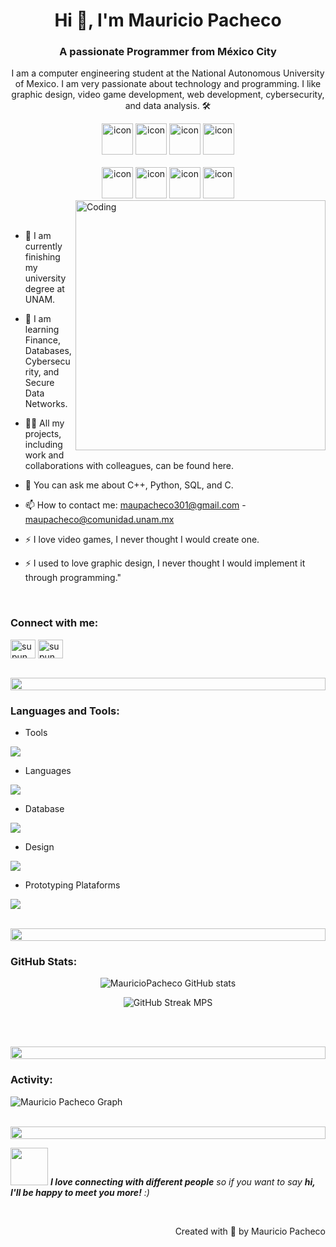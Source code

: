<h1 align="center">Hi 👋, I'm Mauricio Pacheco</h1>
<h3 align="center">A passionate Programmer from México City</h3>
<p align="center">I am a computer engineering student at the National Autonomous University of Mexico. I am very passionate about technology and programming. I like graphic design, video game development, web development, cybersecurity, and data analysis. 🛠️</p>

<div align="center">
  <img src="https://techstack-generator.vercel.app/cpp-icon.svg" alt="icon" width="50" height="50" />
  <img src="https://techstack-generator.vercel.app/python-icon.svg" alt="icon" width="50" height="50" />
  <img src="https://techstack-generator.vercel.app/js-icon.svg" alt="icon"width="50" height="50" />
 <img src="https://techstack-generator.vercel.app/mysql-icon.svg" alt="icon" width="50" height="50" />
</div>

<br>

<div align="center">
  <img src="https://techstack-generator.vercel.app/docker-icon.svg" alt="icon" width="50" height="50" />
  <img src="https://techstack-generator.vercel.app/github-icon.svg" alt="icon" width="50" height="50" />
  <img src="https://techstack-generator.vercel.app/raspberrypi-icon.svg" alt="icon" width="50" height="50" />
  <img src="https://techstack-generator.vercel.app/java-icon.svg" alt="icon" width="50" height="50" />
</div>

<img align="right" alt="Coding" width="400" src="https://user-images.githubusercontent.com/74038190/229223263-cf2e4b07-2615-4f87-9c38-e37600f8381a.gif">
<br><br>

- 🔭 I am currently finishing my university degree at UNAM.

- 🌱 I am learning Finance, Databases, Cybersecurity, and Secure Data Networks.

- 👨‍💻 All my projects, including work and collaborations with colleagues, can be found here.

- 💬 You can ask me about C++, Python, SQL, and C.

- 📫 How to contact me: maupacheco301@gmail.com - maupacheco@comunidad.unam.mx

- ⚡ I love video games, I never thought I would create one.

- ⚡ I used to love graphic design, I never thought I would implement it through programming."

<br>
<h3 align="left">Connect with me:</h3>
<p align="left">
<a href="https://www.facebook.com/mauricio.pacheco.301" target="blank"><img align="center" src="https://raw.githubusercontent.com/rahuldkjain/github-profile-readme-generator/master/src/images/icons/Social/facebook.svg" alt="supun.nanayakkaraii" height="30" width="40" /></a>
<a href="https://www.instagram.com/mauvicioso/" target="blank"><img align="center" src="https://raw.githubusercontent.com/rahuldkjain/github-profile-readme-generator/master/src/images/icons/Social/instagram.svg" alt="supun___lk" height="30" width="40" /></a>
</p>
<br>

<img src="https://i.imgur.com/dBaSKWF.gif" height="20" width="100%">

<h3 align="left">Languages and Tools:</h3>

- Tools
<p align="left">
  <a href="https://skillicons.dev">
    <img src="https://skillicons.dev/icons?i=git,github,docker,figma,visualstudio,vscode,linux,ubuntu,sublime,debian,eclipse" />
  </a>
</p>

- Languages
<p align="left">
  <a href="https://skillicons.dev">
    <img src="https://skillicons.dev/icons?i=c,cs,cpp,cmake,php,java,nodejs,py,html,latex" />
  </a>
</p>

- Database
<p align="left">
  <a href="https://skillicons.dev">
    <img src="https://skillicons.dev/icons?i=mysql,postgresql" />
  </a>
</p>

- Design
<p align="left">
  <a href="https://skillicons.dev">
    <img src="https://skillicons.dev/icons?i=blender,unity,ps,ai" />
  </a>
</p>

- Prototyping Plataforms
<p align="left">
  <a href="https://skillicons.dev">
    <img src="https://skillicons.dev/icons?i=arduino,raspberrypi" />
  </a>
</p>

<br/>

<img src="https://i.imgur.com/dBaSKWF.gif" height="20" width="100%">

<h3 align="left">GitHub Stats:</h3>
<div align="center">
 
![MauricioPacheco GitHub stats](https://github-readme-stats.vercel.app/api?username=maupacheco\&theme=midnight-purple\&show_icons=true\&show=reviews,prs_merged,prs_merged_percentage\&hide=contribs,issues)

![GitHub Streak MPS](https://streak-stats.demolab.com/?user=maupacheco&theme=midnight-purple)

</div>

<br><br>

<img src="https://i.imgur.com/dBaSKWF.gif" height="20" width="100%">

<h3 align="left">Activity:</h3>

![Mauricio Pacheco Graph](https://github-readme-activity-graph.vercel.app/graph?username=maupacheco&custom_title=Mauricio%20Pacheco%20GitHub%20Activity%20Graph&bg_color=0D1117&color=7F3FBF&line=7F3FBF&point=7F3FBF&area_color=FFFFFF&title_color=FFFFFF&area=true)
<br><br>

<img src="https://i.imgur.com/dBaSKWF.gif" height="20" width="100%">

<img src="https://media.giphy.com/media/LnQjpWaON8nhr21vNW/giphy.gif" width="60"> <em><b>I love connecting with different people</b> so if you want to say <b>hi, I'll be happy to meet you more!</b> :)</em>

<br>
<p align="right" > Created with 🧡 by Mauricio Pacheco</a></p>
